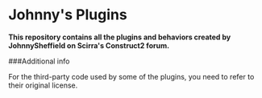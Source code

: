 Johnny's Plugins
==============

**This repository contains all the plugins and behaviors created by JohnnySheffield on Scirra's Construct2 forum.**

###Additional info

For the third-party code used by some of the plugins, you need to refer to their original license.







